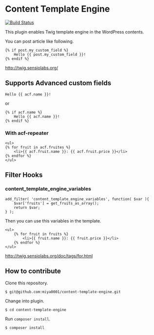 # Content Template Engine

[![Build Status](https://travis-ci.org/miya0001/content-template-engine.svg?branch=master)](https://travis-ci.org/miya0001/content-template-engine)

This plugin enables Twig template engine in the WordPress contents.

You can post article like following.

```
{% if post.my_custom_field %}
    Hello {{ post.my_custom_field }}!
{% endif %}
```

http://twig.sensiolabs.org/

## Supports Advanced custom fields

```
Hello {{ acf.name }}!
```

or

```
{% if acf.name %}
    Hello {{ acf.name }}!
{% endif %}
```

### With acf-repeater

```
<ul>
{% for fruit in acf.fruites %}
    <li>{{ acf.fruit.name }}: {{ acf.fruit.price }}</li>
{% endfor %}
</ul>
```

## Filter Hooks

### content_template_engine_variables

```
add_filter( 'content_template_engine_variables', function( $var ){
    $var['fruits'] = get_fruits_as_array();
    return $var;
} );
```

Then you can use this variables in the template.

```
<ul>
    {% for fruit in fruits %}
        <li>{{ fruit.name }}: {{ fruit.price }}</li>
    {% endfor %}
</ul>
```

http://twig.sensiolabs.org/doc/tags/for.html

## How to contribute

Clone this repository.

```
$ git@github.com:miya0001/content-template-engine.git
```

Change into plugin.

```
$ cd content-template-engine
```

Run `composer install`.

```
$ composer install
```
